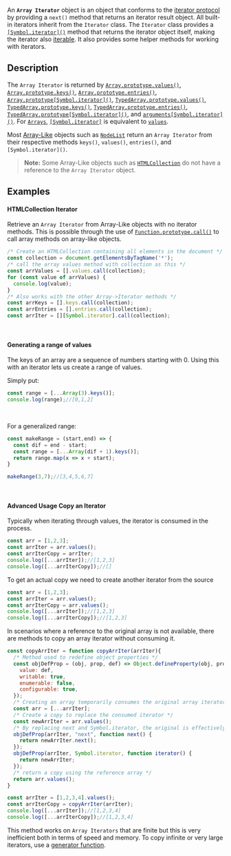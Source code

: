 
An **`Array Iterator`** object is an object that conforms to the [iterator protocol](/en-US/docs/Web/JavaScript/Reference/Iteration_protocols#the_iterator_protocol) by providing a `next()` method that returns an iterator result object. All built-in iterators inherit from the `Iterator` class. The `Iterator` class provides a [`[Symbol.iterator]()`](/en-US/docs/Web/JavaScript/Reference/Global_Objects/Iterator/Symbol.iterator) method that returns the iterator object itself, making the iterator also [iterable](/en-US/docs/Web/JavaScript/Reference/Iteration_protocols#the_iterable_protocol). It also provides some helper methods for working with iterators.

## Description

The `Array Iterator` is returned by [`Array.prototype.values()`](/en-US/docs/Web/JavaScript/Reference/Global_Objects/Array/values), [`Array.prototype.keys()`](/en-US/docs/Web/JavaScript/Reference/Global_Objects/Array/keys), [`Array.prototype.entries()`](/en-US/docs/Web/JavaScript/Reference/Global_Objects/Array/entries), [`Array.prototype[Symbol.iterator]()`](/en-US/docs/Web/JavaScript/Reference/Global_Objects/Array/Symbol.iterator), [`TypedArray.prototype.values()`](/en-US/docs/Web/JavaScript/Reference/Global_Objects/TypedArray/values), [`TypedArray.prototype.keys()`](/en-US/docs/Web/JavaScript/Reference/Global_Objects/TypedArray/keys), [`TypedArray.prototype.entries()`](/en-US/docs/Web/JavaScript/Reference/Global_Objects/TypedArray/entries), [`TypedArray.prototype[Symbol.iterator]()`](/en-US/docs/Web/JavaScript/Reference/Global_Objects/TypedArray/Symbol.iterator), and [`arguments[Symbol.iterator]()`](/en-US/docs/Web/JavaScript/Reference/Functions/arguments/Symbol.iterator). For [`Arrays`](/en-US/docs/Web/JavaScript/Reference/Global_Objects/Array),  [`[Symbol.iterator]`](/en-US/docs/Web/JavaScript/Reference/Global_Objects/Array/Symbol.iterator) is equivalent to [`values`](/en-US/docs/Web/JavaScript/Reference/Global_Objects/Array/values). 

Most [Array-Like](/en-US/docs/Web/JavaScript/Reference/Global_Objects/Array#array-like_objects) objects such as [`NodeList`](/en-US/docs/Web/API/NodeList) return an `Array Iterator` from their respective methods `keys()`, `values()`, `entries()`, and `[Symbol.iterator]()`.
  
> **Note:** Some Array-Like objects such as [`HTMLCollection`](/en-US/docs/Web/API/HTMLCollection) do not have a reference to the `Array Iterator` object. 

## Examples

#### HTMLCollection Iterator
Retrieve an `Array Iterator` from Array-Like objects with no iterator methods. This is possible through the use of [`Function.prototype.call()`](/en-US/docs/Web/JavaScript/Reference/Global_Objects/Function/call) to call array methods on array-like objects.
```js
/* Create an HTMLCollection containing all elements in the document */
const collection = document.getElementsByTagName('*');
/* call the array values method with collection as this */
const arrValues = [].values.call(collection);
for (const value of arrValues) {
  console.log(value);
}
/* Also works with the other Array->Iterator methods */
const arrKeys = [].keys.call(collection);
const arrEntries = [].entries.call(collection);
const arrIter = [][Symbol.iterator].call(collection);
```
⠀

#### Generating a range of values
The keys of an array are a sequence of numbers starting with 0. Using this with an iterator lets us create a range of values.
⠀

Simply put:
```js
const range = [...Array(3).keys()];
console.log(range);//[0,1,2]
```
⠀

For a generalized range:
```js
const makeRange = (start,end) => {
  const dif = end - start;
  const range = [...Array(dif + 1).keys()];
  return range.map(x => x + start);
}

makeRange(3,7);//[3,4,5,6,7]
```
⠀

#### Advanced Usage Copy an Iterator
Typically when iterating through values, the iterator is consumed in the process.

```js
const arr = [1,2,3];
const arrIter = arr.values();
const arrIterCopy = arrIter;
console.log([...arrIter]);//[1,2,3]
console.log([...arrIterCopy]);//[]
```

To get an actual copy we need to create another iterator from the source
```js
const arr = [1,2,3];
const arrIter = arr.values();
const arrIterCopy = arr.values();
console.log([...arrIter]);//[1,2,3]
console.log([...arrIterCopy]);//[1,2,3]
```

In scenarios where a reference to the original array is not available, there are methods to copy an array iterator without consuming it. 
```js
const copyArrIter = function copyArrIter(arrIter){
  /* Method used to redefine object properties */
  const objDefProp = (obj, prop, def) => Object.defineProperty(obj, prop, {
    value: def,
    writable: true,
    enumerable: false,
    configurable: true,
  });
  /* Creating an array temporarily consumes the original array iterator */
  const arr = [...arrIter];
  /* Create a copy to replace the consumed iterator */
  const newArrIter = arr.values();
  /* By replacing next and Symbol.iterator, the original is effectively restored */
  objDefProp(arrIter, "next", function next() {
    return newArrIter.next();
  });
  objDefProp(arrIter, Symbol.iterator, function iterator() {
    return newArrIter;
  });
  /* return a copy using the reference array */
  return arr.values();
}

const arrIter = [1,2,3,4].values();
const arrIterCopy = copyArrIter(arrIter);
console.log([...arrIter]);//[1,2,3,4]
console.log([...arrIterCopy]);//[1,2,3,4]
```
This method works on `Array Iterators` that are finite but this is very inefficient both in terms of speed and memory. To copy infinite or very large iterators, use a [generator function](/en-US/docs/Web/JavaScript/Reference/Global_Objects/GeneratorFunction).

